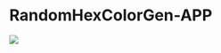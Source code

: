 # RandomHexColorGen-APP
![](https://user-images.githubusercontent.com/34041465/156468511-bfeca6ae-7da5-4456-964e-12a545de62e1.gif)
